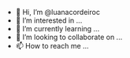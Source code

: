 - 👋 Hi, I’m @luanacordeiroc
- 👀 I’m interested in ...
- 🌱 I’m currently learning ... 
- 💞️ I’m looking to collaborate on ...
- 📫 How to reach me ...

<!---
luanacordeiroc/luanacordeiroc is a ✨ special ✨ repository because its `README.md` (this file) appears on your GitHub profile.
You can click the Preview link to take a look at your changes.
--->
